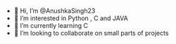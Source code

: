- 👋 Hi, I’m @AnushkaSingh23
- 👀 I’m interested in Python , C and JAVA
- 🌱 I’m currently learning C
- 💞️ I’m looking to collaborate on small parts of projects

<!---
AnushkaSingh23/AnushkaSingh23 is a ✨ special ✨ repository because its `README.md` (this file) appears on your GitHub profile.
You can click the Preview link to take a look at your changes.
--->
